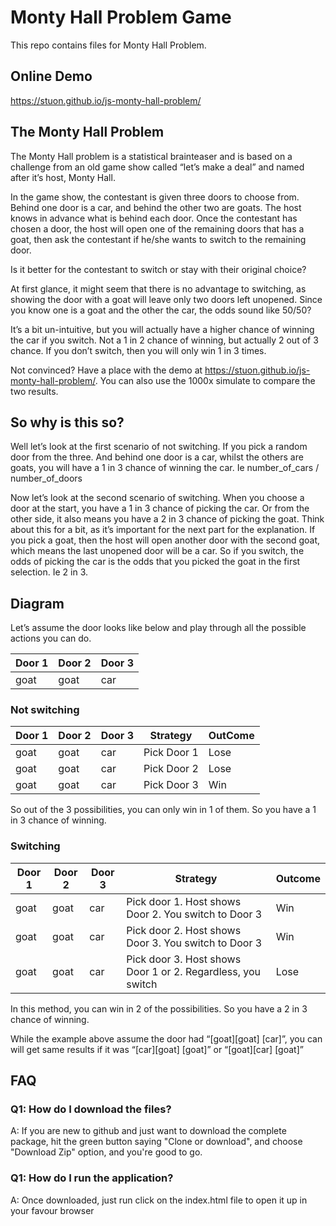 # Monty Hall Problem Game

This repo contains files for Monty Hall Problem.

## Online Demo

https://stuon.github.io/js-monty-hall-problem/

## The Monty Hall Problem

The Monty Hall problem is a statistical brainteaser and is based on a challenge from an old game show called “let’s make a deal” and named after it’s host, Monty Hall.

In the game show, the contestant is given three doors to choose from. Behind one door is a car, and behind the other two are goats. The host knows in advance what is behind each door. Once the contestant has chosen a door, the host will open one of the remaining doors that has a goat, then ask the contestant if he/she wants to switch to the remaining door.

Is it better for the contestant to switch or stay with their original choice?

At first glance, it might seem that there is no advantage to switching, as showing the door with a goat will leave only two doors left unopened. Since you know one is a goat and the other the car, the odds sound like 50/50?

It’s a bit un-intuitive, but you will actually have a higher chance of winning the car if you switch. Not a 1 in 2 chance of winning, but actually 2 out of 3 chance. If you don’t switch, then you will only win 1 in 3 times.

Not convinced? Have a place with the demo at https://stuon.github.io/js-monty-hall-problem/. You can also use the 1000x simulate to compare the two results.

## So why is this so?

Well let’s look at the first scenario of not switching. If you pick a random door from the three. And behind one door is a car, whilst the others are goats, you will have a 1 in 3 chance of winning the car. Ie number_of_cars / number_of_doors

Now let’s look at the second scenario of switching. When you choose a door at the start, you have a 1 in 3 chance of picking the car. Or from the other side, it also means you have a 2 in 3 chance of picking the goat. Think about this for a bit, as it’s important for the next part for the explanation. If you pick a goat, then the host will open another door with the second goat, which means the last unopened door will be a car. So if you switch, the odds of picking the car is the odds that you picked the goat in the first selection. Ie 2 in 3.

## Diagram

Let’s assume the door looks like below and play through all the possible actions you can do.

| Door 1 | Door 2 | Door 3 |
| ------ | ------ | ------ |
| goat   | goat   | car    |

### Not switching

| Door 1 | Door 2 | Door 3 | Strategy    | OutCome |
| ------ | ------ | ------ | ----------- | ------- |
| goat   | goat   | car    | Pick Door 1 | Lose    |
| goat   | goat   | car    | Pick Door 2 | Lose    |
| goat   | goat   | car    | Pick Door 3 | Win     |

So out of the 3 possibilities, you can only win in 1 of them. So you have a 1 in 3 chance of winning.

### Switching

| Door 1 | Door 2 | Door 3 | Strategy                                                    | Outcome |
| ------ | ------ | ------ | ----------------------------------------------------------- | ------- |
| goat   | goat   | car    | Pick door 1. Host shows Door 2. You switch to Door 3        | Win     |
| goat   | goat   | car    | Pick door 2. Host shows Door 3. You switch to Door 3        | Win     |
| goat   | goat   | car    | Pick door 3. Host shows Door 1 or 2. Regardless, you switch | Lose    |

In this method, you can win in 2 of the possibilities. So you have a 2 in 3 chance of winning.

While the example above assume the door had “[goat][goat] [car]”, you can will get same results if it was “[car][goat] [goat]” or “[goat][car] [goat]”

## FAQ

### Q1: How do I download the files?

A: If you are new to github and just want to download the complete package, hit the green button saying "Clone or download", and choose "Download Zip" option, and you're good to go.

### Q1: How do I run the application?

A: Once downloaded, just run click on the index.html file to open it up in your favour browser
